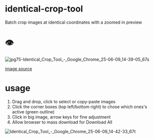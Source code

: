 # identical-crop-tool
Batch crop images at identical coordinates with a zoomed in preview

# 👁

![jpg75-Identical_Crop_Tool_-_Google_Chrome_25-06-09_14-39-05_67s](https://github.com/user-attachments/assets/da395559-d5e3-4b6c-8af1-b4a4f9c1b94f)

[image source](https://upload.wikimedia.org/wikipedia/commons/thumb/a/a9/GoslingBFI081223_%2811_of_30%29_%2853389514500%29.jpg/1024px-GoslingBFI081223_%2811_of_30%29_%2853389514500%29.jpg)

# usage

1. Drag and drop, click to select or copy-paste images 
2. Click the corner boxes (top left/bottom right) to chose which ones's active (green outline)
3. Click in big image, arrow keys for fine adjustment
4. Allow browser to mass download for Download All

![Identical_Crop_Tool_-_Google_Chrome_25-06-09_14-42-33_67t](https://github.com/user-attachments/assets/11f2cc18-2a52-44ce-8d69-adfadf1393bc)

